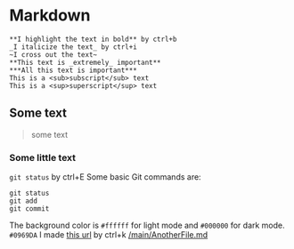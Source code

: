 # Markdown

```
**I highlight the text in bold** by ctrl+b
_I italicize the text_ by ctrl+i
~I cross out the text~
**This text is _extremely_ important**
***All this text is important***
This is a <sub>subscript</sub> text
This is a <sup>superscript</sup> text
```
## Some text
>some text
### Some little text
`git status` by ctrl+E
Some basic Git commands are:
```
git status
git add
git commit
```
The background color is `#ffffff` for light mode and `#000000` for dark mode.
`#0969DA`
I made [this url](http://www.mobilmusic.ru/mfile/b2/41/b0/1127316.jpg) by ctrl+k
[/main/AnotherFile.md](/main/AnotherFile.md)
